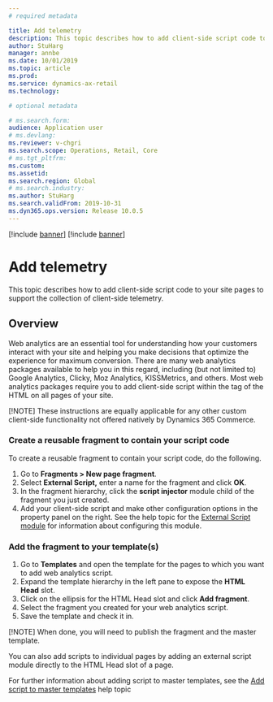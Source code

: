 ```yaml
---
# required metadata

title: Add telemetry
description: This topic describes how to add client-side script code to your site pages to support the collection of client-side telemetry. 
author: StuHarg
manager: annbe
ms.date: 10/01/2019
ms.topic: article
ms.prod: 
ms.service: dynamics-ax-retail
ms.technology: 

# optional metadata

# ms.search.form: 
audience: Application user
# ms.devlang: 
ms.reviewer: v-chgri
ms.search.scope: Operations, Retail, Core
# ms.tgt_pltfrm: 
ms.custom: 
ms.assetid: 
ms.search.region: Global
# ms.search.industry: 
ms.author: StuHarg
ms.search.validFrom: 2019-10-31
ms.dyn365.ops.version: Release 10.0.5
---
```


[!include [banner](../includes/preview-banner.md)]
[!include [banner](../includes/banner.md)]

# Add telemetry

This topic describes how to add client-side script code to your site pages to support the collection of client-side telemetry. 

## Overview

Web analytics are an essential tool for understanding how your customers interact with your site and helping you make decisions that optimize the experience for maximum conversion. There are many web analytics packages available to help you in this regard, including (but not limited to) Google Analytics, Clicky, Moz Analytics, KISSMetrics, and others. Most web analytics packages require you to add client-side script within the <head> tag of the HTML on all pages of your site. 
 
[!NOTE] These instructions are equally applicable for any other custom client-side functionality not offered natively by Dynamics 365 Commerce. 

### Create a reusable fragment to contain your script code

To create a reusable fragment to contain your script code, do the following.

1. Go to **Fragments > New page fragment**.
3. Select **External Script,** enter a name for the fragment and click **OK**.
4. In the fragment hierarchy, click the **script injector** module child of the fragment you just created.
5. Add your client-side script and make other configuration options in the property panel on the right. See the help topic for the [External Script module](http://) for information about configuring this module.  

### Add the fragment to your template(s)

1. Go to **Templates** and open the template for the pages to which you want to add web analytics script.
3. Expand the template hierarchy in the left pane to expose the **HTML Head** slot.
4. Click on the ellipsis for the HTML Head slot and click **Add fragment**.
5. Select the fragment you created for your web analytics script.
6. Save the template and check it in.

[!NOTE] When done, you will need to publish the fragment and the master template. 

You can also add scripts to individual pages by adding an external script module directly to the HTML Head slot of a page. 

For further information about adding script to master templates, see the [Add script to master templates](http://) help topic

 

 

 

 

 
